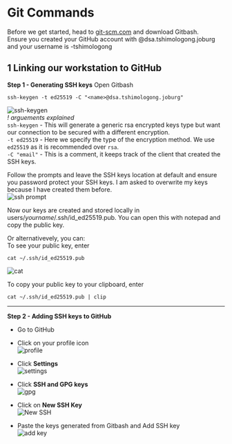 # Git Commands  
Before we get started, head to [git-scm.com](https://git-scm.com) and download Gitbash.  
Ensure you created your GitHub account with <name>@dsa.tshimologong.joburg and your username is <name>-tshimologong  
  
## 1 Linking our workstation to GitHub

  **Step 1 - Generating SSH keys** 
  Open Gitbash  
  ```shell
  ssh-keygen -t ed25519 -C "<name>@dsa.tshimologong.joburg"
  ```  
  ![ssh-keygen](https://user-images.githubusercontent.com/98871804/154627922-93b2c1be-f119-4b51-8c10-c83fe9e64bc3.png)  
  _! arguements explained_  
  `ssh-keygen` - This will generate a generic rsa encrypted keys type but want our connection to be secured with a different encryption.  
  `-t ed25519` - Here we specify the type of the encryption method. We use `ed25519` as it is recommended over `rsa`.    
  `-C "email"` - This is a comment, it keeps track of the client that created the SSH keys.  
  
  Follow the prompts and leave the SSH keys location at default and ensure you password protect your SSH keys. I am asked to overwrite my keys because I have created them before.  
  ![ssh prompt](https://user-images.githubusercontent.com/98871804/154628449-b646f1c2-9dca-4faf-bb34-99951dce60d0.png)

  Now our keys are created and stored locally in users/_yourname_/.ssh/id_ed25519.pub. You can open this with notepad and copy the public key.  
  
  Or alternativevely, you can:  
  To see your public key, enter  
  ```shell
  cat ~/.ssh/id_ed25519.pub

  ```  
  ![cat](https://user-images.githubusercontent.com/98871804/154633807-fb82a4c6-2aa8-4013-bdc2-2c510db3c811.png)  

  
  To copy your public key to your clipboard, enter  
  ```shell
  cat ~/.ssh/id_ed25519.pub | clip
  ```  
  ****
  
  **Step 2 - Adding SSH keys to GitHub**
  - Go to GitHub
  - Click on your profile icon  
  ![profile](https://user-images.githubusercontent.com/98871804/154630136-76a4c09e-8978-40a9-9993-100bd095147a.png)   

  - Click **Settings**  
  ![settings](https://user-images.githubusercontent.com/98871804/154629603-60dc67a8-f81d-4b7a-90d3-ab5035573cc4.png)  
  
  - Click **SSH and GPG keys**  
  ![gpg](https://user-images.githubusercontent.com/98871804/154632486-a3fbae26-da8b-4ec4-9791-3a89e6ea9bc4.png)  
  
  - Click on **New SSH Key**  
  ![New SSH](https://user-images.githubusercontent.com/98871804/154635157-17ccdadf-1103-41f8-9ded-03a607e64975.png)  

  - Paste the keys generated from Gitbash and Add SSH key  
  ![add key](https://user-images.githubusercontent.com/98871804/154635629-6f8c46e1-2ac8-4b26-ab5c-932762142d7d.png)

  
